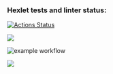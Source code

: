 ### Hexlet tests and linter status:

[![Actions Status](https://github.com/Taurinz359/php-project-lvl2/workflows/hexlet-check/badge.svg)](https://github.com/Taurinz359/php-project-lvl2/actions)

<a href="https://codeclimate.com/github/Taurinz359/php-project-lvl2/maintainability"><img src="https://api.codeclimate.com/v1/badges/adfe4171427157cc5fed/maintainability" /></a>

![example workflow](https://github.com/Taurinz359/php-project-lvl2/actions/workflows/test.yml/badge.svg)

<a href="https://codeclimate.com/github/Taurinz359/php-project-lvl2/test_coverage"><img src="https://api.codeclimate.com/v1/badges/adfe4171427157cc5fed/test_coverage" /></a>